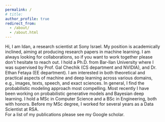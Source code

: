 ```yaml
---
permalink: /
# title: 
author_profile: true
redirect_from: 
  - /about/
  - /about.html
---
```

Hi, I am Idan, a research scientist at Sony Israel. My position is academically inclined, aiming at producing research papers in machine learning. I am always looking for collaborations, so if you want to work together please don't hesitate to reach out.
I hold a Ph.D. from Bar-Ilan University where I was supervised by Prof. Gal Chechik (CS department and NVIDIA), and Dr. Ethan Fetaya (EE department). 
I am interested in both theoretical and practical aspects of machine and deep learning across various domains, e.g., images, texts, speech, and exact sciences. In general, I find the probabilistic modeling approach most compelling. Most recently I have been working on probabilistic generative models and Bayesian deep learning.
I hold a MSc in Computer Science and a BSc in Engineering, both with honors. Before my MSc degree, I worked for several years as a 
Data Scientist at RSA. <br>
For a list of my publications please see my Google scholar.